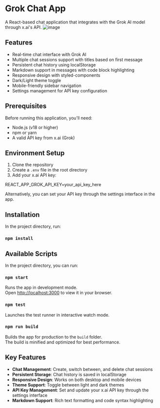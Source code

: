 # Grok Chat App

A React-based chat application that integrates with the Grok AI model through x.ai's API.
![image](https://github.com/user-attachments/assets/15c3f74f-4e74-4bd5-bf40-e42ed1f3f78f)

## Features

- Real-time chat interface with Grok AI
- Multiple chat sessions support with titles based on first message
- Persistent chat history using localStorage
- Markdown support in messages with code block highlighting
- Responsive design with styled-components
- Dark/Light theme toggle
- Mobile-friendly sidebar navigation
- Settings management for API key configuration

## Prerequisites

Before running this application, you'll need:

- Node.js (v18 or higher)
- npm or yarn
- A valid API key from x.ai (Grok)

## Environment Setup

1. Clone the repository
2. Create a `.env` file in the root directory
3. Add your x.ai API key:

REACT_APP_GROK_API_KEY=your_api_key_here

Alternatively, you can set your API key through the settings interface in the app.

## Installation

In the project directory, run:
### `npm install`


## Available Scripts

In the project directory, you can run:

### `npm start`

Runs the app in development mode.\
Open [http://localhost:3000](http://localhost:3000) to view it in your browser.

### `npm test`

Launches the test runner in interactive watch mode.

### `npm run build`

Builds the app for production to the `build` folder.\
The build is minified and optimized for best performance.

## Key Features

- **Chat Management**: Create, switch between, and delete chat sessions
- **Persistent Storage**: Chat history is saved in localStorage
- **Responsive Design**: Works on both desktop and mobile devices
- **Theme Support**: Toggle between light and dark themes
- **API Key Management**: Set and update your x.ai API key through the settings interface
- **Markdown Support**: Rich text formatting and code syntax highlighting